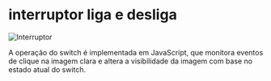 # interruptor liga e desliga

![Interruptor](https://github.com/Adriano-Pina/interruptor-liga-e-desliga/assets/98466588/c5c72f8f-fb98-464a-a337-d91b913faa48)

A operação do switch é implementada em JavaScript, que monitora eventos de clique na imagem clara e altera a visibilidade da imagem com base no estado atual do switch.

